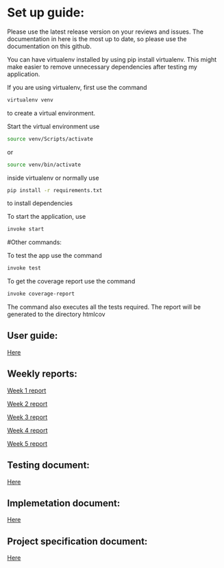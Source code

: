 # Set up guide:


Please use the latest release version on your reviews and issues. The documentation in here is the most up to date, so please use the documentation on this github.


You can have virtualenv installed by using pip install virtualenv. This might make easier to remove unnecessary
dependencies after testing my application.


If you are using virtualenv, first use the command 
```bash
virtualenv venv
```
to create a virtual environment.


Start the virtual environment use 
```bash
source venv/Scripts/activate
```
or
```bash
source venv/bin/activate
```

inside virtualenv or normally use 
```bash
pip install -r requirements.txt
```
to install dependencies


To start the application, use
```bash
invoke start
```

#Other commands:

To test the app use the command 
```bash
invoke test
```

To get the coverage report use the command
```bash
invoke coverage-report
```
The command also executes all the tests required. The report will be generated to the directory htmlcov 


## User guide:
[Here](documentation/User%20guide.md)


## Weekly reports:
[Week 1 report](documentation/week%201%20report.md)

[Week 2 report](documentation/week%202%20report.md)

[Week 3 report](documentation/week%203%20report.md)

[Week 4 report](documentation/week%204%20report.md)

[Week 5 report](documentation/week%205%20report.md)


## Testing document:
[Here](documentation/Testing%20document.md)


## Implemetation document:
[Here](documentation/Implementation%20document.md)


## Project specification document:
[Here](documentation/Project%20specification.md)
